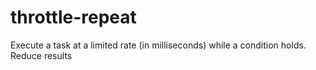 # throttle-repeat
Execute a task at a limited rate (in milliseconds) while a condition holds. Reduce results
